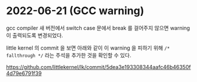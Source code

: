 # 2022-06-21 (GCC warning)

gcc compiler 새 버전에서 switch case 문에서 break 를 걸어주지 않으면 warning 이 출력되도록 변경되었다.

little kernel 의 commit 을 보면 아래와 같이 이 warning 을 피하기 위해 `/* fallthrough */` 라는 주석을 추가한 것을 확인할 수 있다.

https://github.com/littlekernel/lk/commit/5dea3e193308344aafc46b46350f4d79e6791f39